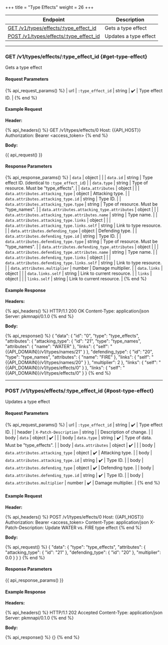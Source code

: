 +++
title = "Type Effects"
weight = 26
+++

| Endpoint                                                    | Description           |
|-------------------------------------------------------------|-----------------------|
| [GET /v1/types/effects/:type_effect_id](#get-type-effect)   | Gets a type effect    |
| [POST /v1/types/effects/:type_effect_id](#post-type-effect) | Updates a type effect |

---

### GET /v1/types/effects/:type_effect_id {#get-type-effect}

Gets a type effect

#### Request Parameters

{% api_request_params() %}
| url | `:type_effect_id` | string | ✔️ | Type effect ID. |
{% end %}

#### Example Request

**Header:**

{% api_headers() %}
GET /v1/types/effects/0
Host: {{API_HOST}}
Authorization: Bearer <access_token>
{% end %}

**Body:**

{{ api_request() }}

#### Response Parameters

{% api_response_params() %}
| `data`                                           | object |                                                  |
| `data.id`                                        | string | Type effect ID. (identical to `:type_effect_id`) |
| `data.type`                                      | string | Type of resource. Must be "type_effects".        |
| `data.attributes`                                | object |                                                  |
| `data.attributes.attacking_type`                 | object | Attacking type.                                  |
| `data.attributes.attacking_type.id`              | string | Type ID.                                         |
| `data.attributes.attacking_type.type`            | string | Type of resource. Must be "type_names".          |
| `data.attributes.attacking_type.attributes`      | object |                                                  |
| `data.attributes.attacking_type.attributes.name` | string | Type name.                                       |
| `data.attributes.attacking_type.links`           | object |                                                  |
| `data.attributes.attacking_type.links.self`      | string | Link to type resource.                           |
| `data.attributes.defending_type`                 | object | Defending type.                                  |
| `data.attributes.defending_type.id`              | string | Type ID.                                         |
| `data.attributes.defending_type.type`            | string | Type of resource. Must be "type_names".          |
| `data.attributes.defending_type.attributes`      | object |                                                  |
| `data.attributes.defending_type.attributes.name` | string | Type name.                                       |
| `data.attributes.defending_type.links`           | object |                                                  |
| `data.attributes.defending_type.links.self`      | string | Link to type resource.                           |
| `data.attributes.multiplier`                     | number | Damage multiplier.                               |
| `data.links`                                     | object |                                                  |
| `data.links.self`                                | string | Link to current resource.                        |
| `links`                                          | object |                                                  |
| `links.self`                                     | string | Link to current resource.                        |
{% end %}

#### Example Response

**Headers:**

{% api_headers() %}
HTTP/1.1 200 OK
Content-Type: application/json
Server: pkmnapi/0.1.0
{% end %}

**Body:**

{% api_response() %}
{
    "data": {
        "id": "0",
        "type": "type_effects",
        "attributes": {
            "attacking_type": {
                "id": "21",
                "type": "type_names",
                "attributes": {
                    "name": "WATER"
                },
                "links": {
                    "self": "{{API_DOMAIN}}/v1/types/names/21"
                }
            },
            "defending_type": {
                "id": "20",
                "type": "type_names",
                "attributes": {
                    "name": "FIRE"
                },
                "links": {
                    "self": "{{API_DOMAIN}}/v1/types/names/20"
                }
            },
            "multiplier": 2
        },
        "links": {
        "self": "{{API_DOMAIN}}/v1/types/effects/0"
        }
    },
    "links": {
        "self": "{{API_DOMAIN}}/v1/types/effects/0"
    }
}
{% end %}

---

### POST /v1/types/effects/:type_effect_id {#post-type-effect}

Updates a type effect

#### Request Parameters

{% api_request_params() %}
| url    | `:type_effect_id`                   | string | ✔️ | Type effect ID.                       |
| header | `X-Patch-Description`               | string |   | Description of change.                |
| body   | `data`                              | object | ✔️ |                                       |
| body   | `data.type`                         | string | ✔️ | Type of data. Must be "type_effects". |
| body   | `data.attributes`                   | object | ✔️ |                                       |
| body   | `data.attributes.attacking_type`    | object | ✔️ | Attacking type.                       |
| body   | `data.attributes.attacking_type.id` | string | ✔️ | Type ID.                              |
| body   | `data.attributes.defending_type`    | object | ✔️ | Defending type.                       |
| body   | `data.attributes.defending_type.id` | string | ✔️ | Type ID.                              |
| body   | `data.attributes.multiplier`        | number | ✔️ | Damage multiplier.                    |
{% end %}

#### Example Request

**Header:**

{% api_headers() %}
POST /v1/types/effects/0
Host: {{API_HOST}}
Authorization: Bearer <access_token>
Content-Type: application/json
X-Patch-Description: Update WATER vs. FIRE type effect
{% end %}

**Body:**

{% api_request() %}
{
    "data": {
        "type": "type_effects",
        "attributes": {
            "attacking_type": {
                "id": "21"
            },
            "defending_type": {
                "id": "20"
            },
            "multiplier": 0.0
        }
    }
}
{% end %}

#### Response Parameters

{{ api_response_params() }}

#### Example Response

**Headers:**

{% api_headers() %}
HTTP/1.1 202 Accepted
Content-Type: application/json
Server: pkmnapi/0.1.0
{% end %}

**Body:**

{% api_response() %}
{}
{% end %}
